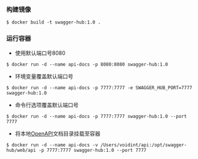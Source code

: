 ### 构建镜像
``` shell
$ docker build -t swagger-hub:1.0 .
```

### 运行容器
- 使用默认端口号8080
``` shell
$ docker run -d --name api-docs -p 8080:8080 swagger-hub:1.0
```
- 环境变量覆盖默认端口号
``` shell
$ docker run -d --name api-docs -p 7777:7777 -e SWAGGER_HUB_PORT=7777 swagger-hub:1.0
```
- 命令行选项覆盖默认端口号
``` shell
$ docker run -d --name api-docs -p 7777:7777 swagger-hub:1.0 --port 7777
```
- 将本地[OpenAPI](https://github.com/OAI/OpenAPI-Specification/blob/master/versions/2.0.md)文档目录挂载至容器
``` shell
$ docker run -d --name api-docs -v /Users/voidint/api:/opt/swagger-hub/web/api -p 7777:7777 swagger-hub:1.0 --port 7777
```